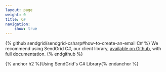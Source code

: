 ```yaml
---
layout: page
weight: 0
title: C#
navigation:
    show: true
---
```


{% github sendgrid/sendgrid-csharp#how-to-create-an-email C# %}
We recommend using SendGrid C#, our client library, <a href="https://github.com/sendgrid/sendgrid-csharp">available on Github</a>, with full documentation.
{% endgithub %}

{% anchor h2 %}Using SendGrid's C# Library{% endanchor %}

<script src="https://gist.github.com/sendgrid-gists/96491eb186b73b5c00756ad9195f3a0b.js"></script>
